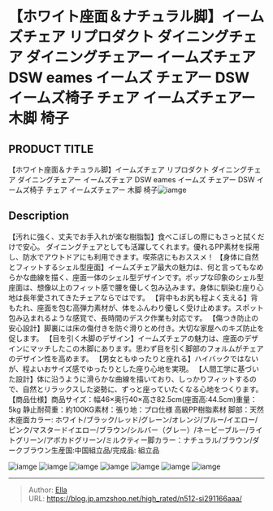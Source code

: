 # 【ホワイト座面＆ナチュラル脚】イームズチェア リプロダクト ダイニングチェア ダイニングチェアー イームズチェア DSW eames イームズ チェアー DSW イームズ椅子 チェア イームズチェアー 木脚 椅子


## PRODUCT TITLE 

【ホワイト座面＆ナチュラル脚】イームズチェア リプロダクト ダイニングチェア ダイニングチェアー イームズチェア DSW eames イームズ チェアー DSW イームズ椅子 チェア イームズチェアー 木脚 椅子![iamge](https://b2bfiles1.gigab2b.cn/image/wkseller/301/PP004264/20200416_e8a02da67a71be9911164637c2da0155.jpg)

## Description

【汚れに強く、丈夫でお手入れが楽な樹脂製】食べこぼしの際にもさっと拭くだけで安心。 ダイニングチェアとしても活躍してくれます。優れるPP素材を採用し、防水でアウトドアにも利用できます。喫茶店にもおススメ！
【身体に自然とフィットするシェル型座面】イームズチェア最大の魅力は、何と言ってもなめらかな曲線を描く、座面一体のシェル型デザインです。ポップな印象のシェル型座面は、想像以上のフィット感で腰を優しく包み込みます。身体に馴染む座り心地は長年愛されてきたチェアならではです。
【背中もお尻も程よく支える】背もたれ、座面を包む高弾力素材が、体をふんわり優しく受け止めます。スポット包み込まれるような感覚で、長時間のデスク作業も対応です。
【傷つき防止の安心設計】脚裏には床の傷付きを防ぐ滑りとめ付き。大切な家屋へのキズ防止を促します。
【目を引く木脚のデザイン】イームズチェアの魅力は、座面のデザインにマッチしたこの木脚にあります。思わず目を引く脚部のフォルムがチェアのデザイン性を高めます。
【男女ともゆったりと座れる】ハイバックではないが、程よいおサイズ感でゆったりとした座り心地を実現。
【人間工学に基づいた設計】体に沿うように滑らかな曲線を描いており、しっかりフィットするので、自然とリラックスした姿勢に、ずっと座っていたくなる心地をつくります。
【商品仕様】商品サイズ：幅46×奥行40×高さ82.5cm(座面高:44.5cm)重量：5kg 静止耐荷重：約100KG素材：張り地：プロ仕様 高級PP樹脂素材 脚部：天然木座面カラー: ホワイト/ブラック/レッド/グレーン/オレンジ/ブルー/イエロー/ピンク/マスタードイエロー/ブラウン/シルバー（グレー）/ネービーブルー/ライトグリーン/アボカドグリーン/ミルクティー脚カラー：ナチュラル/ブラウン/ダークブラウン生産国:中国組立品/完成品: 組立品


![iamge](https://b2bfiles1.gigab2b.cn/image/wkseller/301/PP004264/20200416_88cf73fdfba7b86499dc3d3faa0ba952.jpg)
![iamge](https://b2bfiles1.gigab2b.cn/image/wkseller/301/PP004264/20200416_e3eb89160c9bf3e8eb11d1869a956851.jpg)
![iamge](https://b2bfiles1.gigab2b.cn/image/wkseller/301/PP004264/20200416_47553898566963046b28dbc0a28470c6.jpg)
![iamge](https://b2bfiles1.gigab2b.cn/image/wkseller/301/PP004264/20200416_13ec4bf7b454a7a4dda292b5f76f7ff4.jpg)
![iamge](https://b2bfiles1.gigab2b.cn/image/wkseller/301/PP004264/20200416_ca50baf70884462d6720cbe5aab8359d.jpg)
![iamge](https://b2bfiles1.gigab2b.cn/image/wkseller/301/PP004264/20200416_5a6f42358a334fffef9d04d5b89df9c3.jpg)
![iamge](https://b2bfiles1.gigab2b.cn/image/wkseller/301/PP004264/20200416_27112b0e84e3698f6c80c88b00480d9b.jpg)


---

> Author: [Ella](https://blog.jp.amzshop.net/)  
> URL: https://blog.jp.amzshop.net/high_rated/n512-si291166aaa/  

